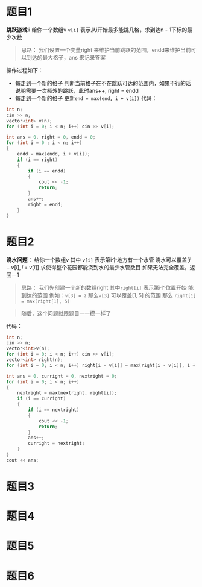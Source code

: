 # 题目1
**跳跃游戏ii**
给你一个数组v `v[i]` 表示从i开始最多能跳几格，求到达n - 1下标的最少次数
> 思路：
> 我们设置一个变量right 来维护当前跳跃的范围，endd来维护当前可以到达的最大格子，ans 来记录答案

操作过程如下：
- 每走到一个新的格子 判断当前格子在不在跳跃可达的范围内，如果不行的话 说明需要一次额外的跳跃，此时ans++, right = endd
- 每走到一个新的格子 更新`end = max(end, i + v[i])` 
代码：
```cpp
int n;
cin >> n;
vector<int> v(n);
for (int i = 0; i < n; i++) cin >> v[i];

int ans = 0, right = 0, endd = 0;
for (int i = 0 ; i < n; i++)
{
	endd = max(endd, i + v[i]);
	if (i == right)
	{
		if (i == endd)
		{
			cout << -1;
			return;
		}
		ans++;
		right = endd;
	}
}
```
# 题目2
**浇水问题**：
给你一个数组v 其中 `v[i]` 表示第i个地方有一个水管 浇水可以覆盖$[i - v[i], i + v[i]]$ 求使得整个花园都能浇到水的最少水管数目 如果无法完全覆盖，返回－1

> 思路：
> 我们先创建一个新的数组right 其中`right[i]` 表示第i个位置开始 能到达的范围
> 例如：`v[3] = 2` 那么`v[3]` 可以覆盖$[1, 5]$ 的范围 那么 `right[1] = max(right[1], 5)` 

> 随后，这个问题就跟题目一一模一样了

代码：
```cpp
int n;
cin >> n;
vector<int>v(n);
for (int i = 0; i < n; i++) cin >> v[i];
vector<int> right(n);
for (int i = 0; i < n; i++) right[i - v[i]] = max(right[i - v[i]], i + v[i]);

int ans = 0, curright = 0, nextright = 0;
for (int i = 0; i < n; i++)
{
	nextright = max(nextright, right[i]);
	if (i == curright)
	{
		if (i == nextright)
		{
			cout << -1;
			return;
		}
		ans++;
		curright = nextright;
	}
}
cout << ans;
```

# 题目3


# 题目4

# 题目5

# 题目6

